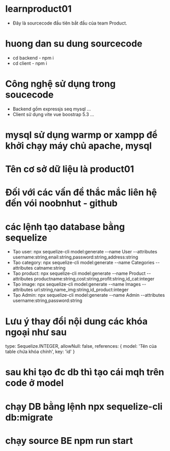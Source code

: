 # learnproduct01
 + Đây là sourcecode đầu tiên bắt đầu của team Product.

# huong dan su dung sourcecode
 + cd backend - npm i 
 + cd client - npm i

# Công nghệ sử dụng trong soucecode
 + Backend gồm expressjs seq mysql ...
 + Client sử dụng vite vue boostrap 5.3 ...

# mysql sử dụng warmp or xampp để khởi chạy máy chủ apache, mysql
# Tên cơ sở dữ liệu là product01
# Đối với các vấn đề thắc mắc liên hệ đến vói noobnhut - github

# các lệnh tạo database bằng sequelize
 + Tạo user: npx sequelize-cli model:generate --name User --attributes username:string,enail:string,password:string,address:string
 + Tạo category: npx sequelize-cli model:generate --name Categories --attributes catname:string
 + Tạo product: npx sequelize-cli model:generate --name Product --attributes productname:string,cost:string,profit:string,id_cat:integer
 + Tạo image: npx sequelize-cli model:generate --name Images --attributes url:string,name_img:string,id_product:integer
 + Tạo Admin: npx sequelize-cli model:generate --name Admin --attributes username:string,password:string

 # Lưu ý thay đổi nội dung các khóa ngoại như sau
  type: Sequelize.INTEGER,
        allowNull: false,
        references: {
          model: 'Tên của table chứa khóa chính',
          key: 'id'
        }
# sau khi tạo đc db thì tạo cái mqh trên code ở model
# chạy DB bằng lệnh  npx sequelize-cli db:migrate

# chạy source BE npm run start
